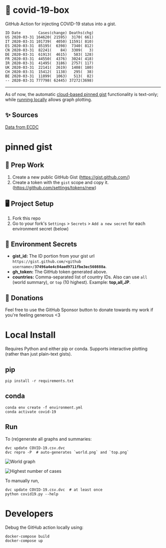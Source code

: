 # 🏥 covid-19-box

GitHub Action for injecting COVID-19 status into a gist.

```
ID Date        Cases(change) Deaths(chg)
US 2020-03-31 164620( 21595)  3170( 661)
IT 2020-03-31 101739(  4050) 11591( 810)
ES 2020-03-31  85195(  6398)  7340( 812)
CN 2020-03-31  82241(    84)  3309(   3)
DE 2020-03-31  61913(  4615)   583( 128)
FR 2020-03-31  44550(  4376)  3024( 418)
IR 2020-03-31  41495(  3186)  2757( 117)
UK 2020-03-31  22141(  2619)  1408( 180)
CH 2020-03-31  15412(  1138)   295(  38)
BE 2020-03-31  11899(  1063)   513(  82)
-- 2020-03-31 777798( 62445) 37272(3698)
```

---

As of now, the automatic [cloud-based pinned gist](#pinned-gist) functionality is text-only;
while [running locally](#local-install) allows graph plotting.

## ✨ Sources

[Data from ECDC](https://www.ecdc.europa.eu/en/publications-data/download-todays-data-geographic-distribution-covid-19-cases-worldwide)

# pinned gist

## 🎒 Prep Work
1. Create a new public GitHub Gist (https://gist.github.com/)
1. Create a token with the `gist` scope and copy it. (https://github.com/settings/tokens/new)

## 🖥 Project Setup
1. Fork this repo
1. Go to your fork's `Settings` > `Secrets` > `Add a new secret` for each environment secret (below)

## 🤫 Environment Secrets
- **gist_id:** The ID portion from your gist url `https://gist.github.com/<github username>/`**`37496a4e4c84aed9711fbe3ec560888a`**.
- **gh_token:** The GitHub token generated above.
- **countries:** Comma-separated list of country IDs. Also can use `all` (world summary), or `top` (10 highest). Example: **top,all,JP**.

## 💸 Donations

Feel free to use the GitHub Sponsor button to donate towards my work if you're feeling generous <3

# Local Install

Requires Python and either pip or conda. Supports interactive plotting (rather than just plain-text gists).

## pip

```
pip install -r requirements.txt
```

## conda

```
conda env create -f environment.yml
conda activate covid-19
```

## Run

To (re)generate all graphs and summaries:

```
dvc update COVID-19.csv.dvc
dvc repro -P  # auto-generates `world.png` and `top.png`
```

![World graph](world.png)

![Highest number of cases](top.png)

To manually run,

```
dvc update COVID-19.csv.dvc  # at least once
python covid19.py --help
```

# Developers

Debug the GitHub action locally using:

```
docker-compose build
docker-compose up
```
